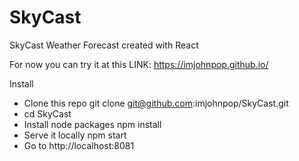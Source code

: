 # SkyCast
SkyCast Weather Forecast created with React

For now you can try it at this
LINK: https://imjohnpop.github.io/

Install

- Clone this repo git clone git@github.com:imjohnpop/SkyCast.git
- cd SkyCast
- Install node packages npm install
- Serve it locally npm start
- Go to http://localhost:8081

